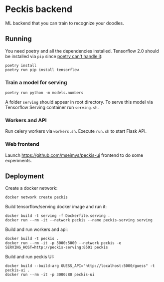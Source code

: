 # Peckis backend

ML backend that you can train to recognize your doodles.

## Running

You need poetry and all the dependencies installed. Tensorflow 2.0 should
be installed via `pip` since [poetry can't handle it](https://github.com/sdispater/poetry/issues/1330):

```
poetry install
poetry run pip install tensorflow
```

### Train a model for serving

```
poetry run python -m models.numbers
```

A folder `serving` should appear in root directory. To serve this model via
Tensorflow Serving container run `serving.sh`.

### Workers and API

Run celery workers via `workers.sh`.
Execute `run.sh` to start Flask API.

### Web frontend

Launch https://github.com/mseimys/peckis-ui frontend to do some experiments.

## Deployment

Create a docker network:

```
docker network create peckis
```

Build tensorflow/serving docker image and run it:

```
docker build -t serving -f Dockerfile.serving .
docker run --rm -it --network peckis --name peckis-serving serving
```

Build and run workers and api:

```
docker build -t peckis .
docker run --rm -it -p 5000:5000 --network peckis -e SERVING_HOST=http://peckis-serving:8501 peckis
```

Build and run peckis UI:

```
docker build --build-arg GUESS_API="http://localhost:5000/guess" -t peckis-ui .
docker run --rm -it -p 3000:80 peckis-ui
```
